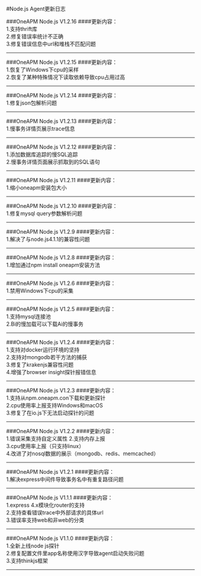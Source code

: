 #Node.js Agent更新日志


###OneAPM Node.js V1.2.16 
####更新内容：  
1.支持thrift库  
2.修复错误率统计不正确  
3.修复错误信息中url和堆栈不匹配问题
 
***

###OneAPM Node.js V1.2.15
####更新内容：  
1.恢复了Windows下cpu的采样   
2.恢复了某种特殊情况下读取依赖导致cpu占用过高
 
***


###OneAPM Node.js V1.2.14
####更新内容：  
1.修复json包解析问题  
 
***

###OneAPM Node.js V1.2.13
####更新内容：  
1.慢事务详情页展示trace信息
 
***

###OneAPM Node.js V1.2.12
####更新内容：  
1.添加数据库追踪的慢SQL追踪  
2.慢事务详情页面展示抓取到的SQL语句  
 
***


###OneAPM Node.js V1.2.11
####更新内容：  
1.缩小oneapm安装包大小
 
***
###OneAPM Node.js V1.2.10
####更新内容：  
1.修复mysql query参数解析问题
 
***
###OneAPM Node.js V1.2.9
####更新内容：  
1.解决了与node.js4.1.1的兼容性问题
 
***
###OneAPM Node.js V1.2.8
####更新内容：  
1.增加通过npm install oneapm安装方法
 
***
###OneAPM Node.js V1.2.6
####更新内容：  
1.禁用Windows下cpu的采集
 
***
###OneAPM Node.js V1.2.5
####更新内容：  
1.支持mysql连接池  
2.Bi的慢加载可以下载Ai的慢事务
 
***
###OneAPM Node.js V1.2.4
####更新内容：  
1.支持对docker运行环境的坚持  
2.支持对mongodb若干方法的捕获  
3.修复了krakenjs兼容性问题  
4.增强了browser insight探针报错信息
 
***
###OneAPM Node.js V1.2.3
####更新内容：  
1.支持从npm.oneapm.con下载和更新探针  
2.cpu使用率上报支持Windows和macOS  
3.修复了在io.js下无法启动探针的问题
 
***

###OneAPM Node.js V1.2.2
####更新内容：  
1.错误采集支持自定义属性 
2.支持内存上报  
3.cpu使用率上报（只支持linux）  
4.改进了对nosql数据的展示（mongodb、redis、memcached）
 
***

###OneAPM Node.js V1.2.1
####更新内容：  
1.解决express中间件导致事务名中有重复路径问题 
 
***

###OneAPM Node.js V1.1.1
####更新内容：  
1.express 4.x模块化router的支持  
2.支持查看错误trace中外部请求的具体url  
3.错误率支持web和非web的分类  
 
***

###OneAPM Node.js V1.1.0
####更新内容：  
1.全新上线node js探针  
2.修复配置文件里app名称使用汉字导致agent启动失败问题   
3.支持thinkjs框架    
 
***
